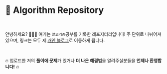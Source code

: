 # 🌠 Algorithm Repository

<br>

안녕하세요? 🙋🏻‍♀️
여기는 `알고리즘`공부를 기록한 레포지터리입니다!
주 단위로 나뉘어져있으며, 링크는 모두 제 [개인 블로그](https://pythontoomuchinformation.tistory.com/)로 이동하게 됩니다.

<br>

🔥 업로드한 저의 **풀이에 문제**가 있거나 **더 나은 해결법**을 알려주실분들을 **언제나 환영합니다!** 🔥


